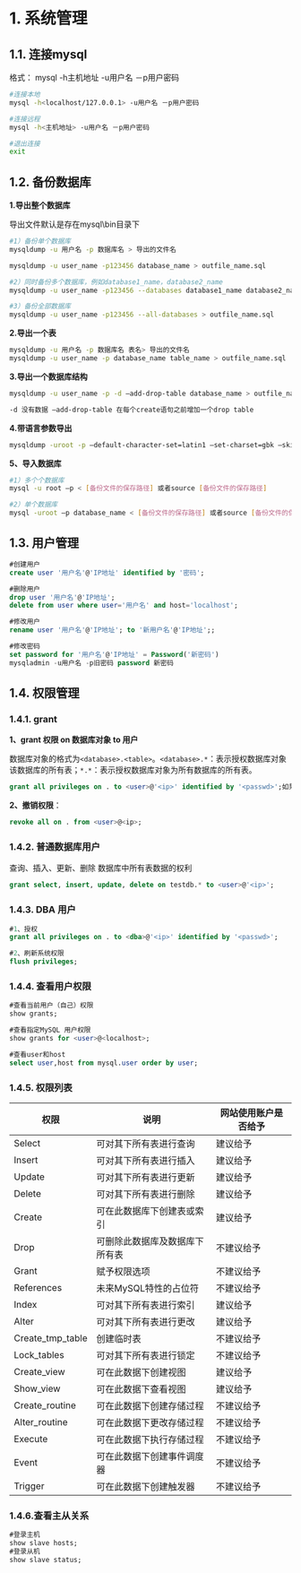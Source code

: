 # 1. 系统管理

## 1.1. 连接mysql

格式： mysql -h主机地址 -u用户名 －p用户密码

```bash
#连接本地
mysql -h<localhost/127.0.0.1> -u用户名 －p用户密码

#连接远程
mysql -h<主机地址> -u用户名 －p用户密码

#退出连接
exit
```

## 1.2. 备份数据库

**1.导出整个数据库**

导出文件默认是存在mysql\bin目录下

```bash
#1）备份单个数据库
mysqldump -u 用户名 -p 数据库名 > 导出的文件名

mysqldump -u user_name -p123456 database_name > outfile_name.sql

#2）同时备份多个数据库，例如database1_name，database2_name
mysqldump -u user_name -p123456 --databases database1_name database2_name > outfile_name.sql

#3）备份全部数据库
mysqldump -u user_name -p123456 --all-databases > outfile_name.sql
```

**2.导出一个表**

```bash
mysqldump -u 用户名 -p 数据库名 表名> 导出的文件名
mysqldump -u user_name -p database_name table_name > outfile_name.sql
```

**3.导出一个数据库结构**

```bash
mysqldump -u user_name -p -d –add-drop-table database_name > outfile_name.sql

-d 没有数据 –add-drop-table 在每个create语句之前增加一个drop table
```

**4.带语言参数导出**

```bash
mysqldump -uroot -p –default-character-set=latin1 –set-charset=gbk –skip-opt database_name > outfile_name.sql
```

**5、导入数据库**

```bash
#1）多个个数据库
mysql -u root –p < [备份文件的保存路径] 或者source [备份文件的保存路径]

#2）单个数据库
mysql -uroot –p database_name < [备份文件的保存路径] 或者source [备份文件的保存路径]
```

## 1.3. 用户管理

```sql
#创建用户
create user '用户名'@'IP地址' identified by '密码';

#删除用户
drop user '用户名'@'IP地址';
delete from user where user='用户名' and host='localhost';

#修改用户
rename user '用户名'@'IP地址'; to '新用户名'@'IP地址';;

#修改密码
set password for '用户名'@'IP地址' = Password('新密码')
mysqladmin -u用户名 -p旧密码 password 新密码
```

## 1.4. 权限管理

### 1.4.1. grant

**1、grant 权限 on 数据库对象 to 用户**

数据库对象的格式为`<database>.<table>`。`<database>.*`：表示授权数据库对象该数据库的所有表；`*.*`：表示授权数据库对象为所有数据库的所有表。

```sql
grant all privileges on . to <user>@'<ip>' identified by '<passwd>';如果<ip>为'%'表示不限制IP。
```

**2、撤销权限**：

```sql
revoke all on . from <user>@<ip>; 
```

### 1.4.2. 普通数据库用户

查询、插入、更新、删除 数据库中所有表数据的权利

```sql
grant select, insert, update, delete on testdb.* to <user>@'<ip>';
```

### 1.4.3. DBA 用户

```sql
#1、授权
grant all privileges on . to <dba>@'<ip>' identified by '<passwd>';

#2、刷新系统权限
flush privileges;
```

### 1.4.4. 查看用户权限

```sql
#查看当前用户（自己）权限
show grants;

#查看指定MySQL 用户权限
show grants for <user>@<localhost>;

#查看user和host
select user,host from mysql.user order by user;
```

### 1.4.5. 权限列表

| 权限             | 说明                           | 网站使用账户是否给予 |
| ---------------- | ------------------------------ | -------------------- |
| Select           | 可对其下所有表进行查询         | 建议给予             |
| Insert           | 可对其下所有表进行插入         | 建议给予             |
| Update           | 可对其下所有表进行更新         | 建议给予             |
| Delete           | 可对其下所有表进行删除         | 建议给予             |
| Create           | 可在此数据库下创建表或索引     | 建议给予             |
| Drop             | 可删除此数据库及数据库下所有表 | 不建议给予           |
| Grant            | 赋予权限选项                   | 不建议给予           |
| References       | 未来MySQL特性的占位符          | 不建议给予           |
| Index            | 可对其下所有表进行索引         | 建议给予             |
| Alter            | 可对其下所有表进行更改         | 建议给予             |
| Create_tmp_table | 创建临时表                     | 不建议给予           |
| Lock_tables      | 可对其下所有表进行锁定         | 不建议给予           |
| Create_view      | 可在此数据下创建视图           | 建议给予             |
| Show_view        | 可在此数据下查看视图           | 建议给予             |
| Create_routine   | 可在此数据下创建存储过程       | 不建议给予           |
| Alter_routine    | 可在此数据下更改存储过程       | 不建议给予           |
| Execute          | 可在此数据下执行存储过程       | 不建议给予           |
| Event            | 可在此数据下创建事件调度器     | 不建议给予           |
| Trigger          | 可在此数据下创建触发器         | 不建议给予           |

### 1.4.6.查看主从关系

```sql
#登录主机
show slave hosts;
#登录从机
show slave status;
```
